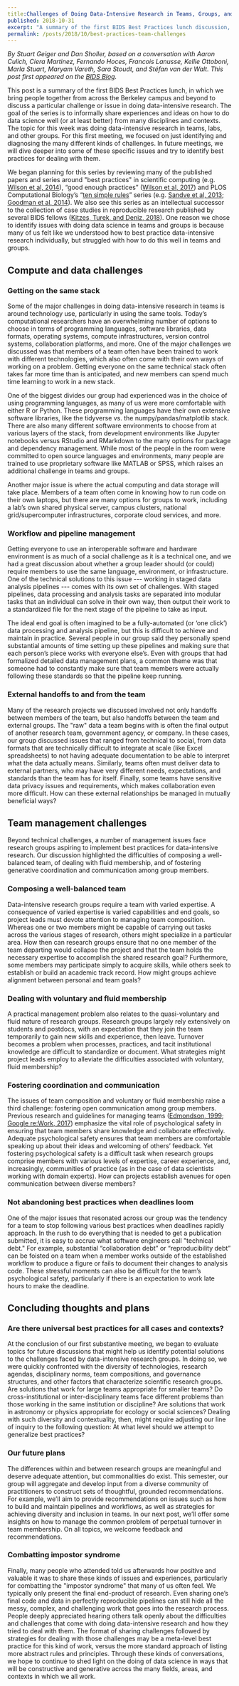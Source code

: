 ```yaml
---
title:Challenges of Doing Data-Intensive Research in Teams, Groups, and Labs: Report from the BIDS Best Practices in Data Science Series
published: 2018-10-31
excerpt: "A summary of the first BIDS Best Practices lunch discussion, where we shared the challenges of doing research in groups."
permalink: /posts/2018/10/best-practices-team-challenges
---
```

*By Stuart Geiger and Dan Sholler, based on a conversation with Aaron Culich, Ciera Martinez, Fernando Hoces, Francois Lanusse, Kellie Ottoboni, Marla Stuart, Maryam Vareth, Sara Stoudt, and Stéfan van der Walt. This post first appeared on the [BIDS Blog](https://bids.berkeley.edu/news/challenges-doing-data-intensive-research-teams-and-groups).*

This post is a summary of the first BIDS Best Practices lunch, in which we bring people together from across the Berkeley campus and beyond to discuss a particular challenge or issue in doing data-intensive research. The goal of the series is to informally share experiences and ideas on how to do data science well (or at least better) from many disciplines and contexts. The topic for this week was doing data-intensive research in teams, labs, and other groups. For this first meeting, we focused on just identifying and diagnosing the many different kinds of challenges. In future meetings, we will dive deeper into some of these specific issues and try to identify best practices for dealing with them.

We began planning for this series by reviewing many of the published papers and series around "best practices" in scientific computing (e.g. [Wilson et al, 2014](https://journals.plos.org/plosbiology/article?id=10.1371/journal.pbio.1001745)), “good enough practices” ([Wilson et al, 2017](https://journals.plos.org/ploscompbiol/article?id=10.1371/journal.pcbi.1005510)) and PLOS Computational Biology’s “[ten simple rules](https://collections.plos.org/ten-simple-rules)” series (e.g. [Sandve et al, 2013](https://journals.plos.org/ploscompbiol/article?id=10.1371/journal.pcbi.1003285); [Goodman et al, 2014](https://journals.plos.org/ploscompbiol/article?id=10.1371/journal.pcbi.1003542)). We also see this series as an intellectual successor to the collection of case studies in reproducible research published by several BIDS fellows ([Kitzes, Turek, and Deniz, 2018](http://practicereproducibleresearch.org)). One reason we chose to identify issues with doing data science in teams and groups is because many of us felt like we understood how to best practice data-intensive research individually, but struggled with how to do this well in teams and groups.

## Compute and data challenges

### Getting on the same stack

Some of the major challenges in doing data-intensive research in teams is around technology use, particularly in using the same tools. Today’s computational researchers have an overwhelming number of options to choose in terms of programming languages, software libraries, data formats, operating systems, compute infrastructures, version control systems, collaboration platforms, and more. One of the major challenges we discussed was that members of a team often have been trained to work with different technologies, which also often come with their own ways of working on a problem. Getting everyone on the same technical stack often takes far more time than is anticipated, and new members can spend much time learning to work in a new stack.

One of the biggest divides our group had experienced was in the choice of using programming languages, as many of us were more comfortable with either R or Python. These programming languages have their own extensive software libraries, like the tidyverse vs. the numpy/pandas/matplotlib stack. There are also many different software environments to choose from at various layers of the stack, from development environments like Jupyter notebooks versus RStudio and RMarkdown to the many options for package and dependency management. While most of the people in the room were committed to open source languages and environments, many people are trained to use proprietary software like MATLAB or SPSS, which raises an additional challenge in teams and groups.

Another major issue is where the actual computing and data storage will take place. Members of a team often come in knowing how to run code on their own laptops, but there are many options for groups to work, including a lab’s own shared physical server, campus clusters, national grid/supercomputer infrastructures, corporate cloud services, and more.

### Workflow and pipeline management

Getting everyone to use an interoperable software and hardware environment is as much of a social challenge as it is a technical one, and we had a great discussion about whether a group leader should (or could) require members to use the same language, environment, or infrastructure. One of the technical solutions to this issue --- working in staged data analysis pipelines --- comes with its own set of challenges. With staged pipelines, data processing and analysis tasks are separated into modular tasks that an individual can solve in their own way, then output their work to a standardized file for the next stage of the pipeline to take as input. 

The ideal end goal is often imagined to be a fully-automated (or ‘one click’) data processing and analysis pipeline, but this is difficult to achieve and maintain in practice. Several people in our group said they personally spend substantial amounts of time setting up these pipelines and making sure that each person’s piece works with everyone else’s. Even with groups that had formalized detailed data management plans, a common theme was that someone had to constantly make sure that team members were actually following these standards so that the pipeline keep running. 

### External handoffs to and from the team

Many of the research projects we discussed involved not only handoffs between members of the team, but also handoffs between the team and external groups. The "raw" data a team begins with is often the final output of another research team, government agency, or company. In these cases, our group discussed issues that ranged from technical to social, from data formats that are technically difficult to integrate at scale (like Excel spreadsheets) to not having adequate documentation to be able to interpret what the data actually means. Similarly, teams often must deliver data to external partners, who may have very different needs, expectations, and standards than the team has for itself. Finally, some teams have sensitive data privacy issues and requirements, which makes collaboration even more difficult. How can these external relationships be managed in mutually beneficial ways?

## Team management challenges

Beyond technical challenges, a number of management issues face research groups aspiring to implement best practices for data-intensive research. Our discussion highlighted the difficulties of composing a well-balanced team, of dealing with fluid membership, and of fostering generative coordination and communication among group members.

### Composing a well-balanced team

Data-intensive research groups require a team with varied expertise. A consequence of varied expertise is varied capabilities and end goals, so project leads must devote attention to managing team composition. Whereas one or two members might be capable of carrying out tasks across the various stages of research, others might specialize in a particular area. How then can research groups ensure that no one member of the team departing would collapse the project and that the team holds the necessary expertise to accomplish the shared research goal? Furthermore, some members may participate simply to acquire skills, while others seek to establish or build an academic track record. How might groups achieve alignment between personal and team goals?

### Dealing with voluntary and fluid membership

A practical management problem also relates to the quasi-voluntary and fluid nature of research groups. Research groups largely rely extensively on students and postdocs, with an expectation that they join the team temporarily to gain new skills and experience, then leave. Turnover becomes a problem when processes, practices, and tacit institutional knowledge are difficult to standardize or document. What strategies might project leads employ to alleviate the difficulties associated with voluntary, fluid membership?

### Fostering coordination and communication

The issues of team composition and voluntary or fluid membership raise a third challenge: fostering open communication among group members. Previous research and guidelines for managing teams ([Edmondson, 1999](http://web.mit.edu/curhan/www/docs/Articles/15341_Readings/Organizational_Learning_and_Change/Edmondson_1999_Psychological_safety.pdf); [Google re:Work, 2017](https://rework.withgoogle.com/guides/understanding-team-effectiveness/steps/help-teams-determine-their-needs/)) emphasize the vital role of psychological safety in ensuring that team members share knowledge and collaborate effectively. Adequate psychological safety ensures that team members are comfortable speaking up about their ideas and welcoming of others’ feedback. Yet fostering psychological safety is a difficult task when research groups comprise members with various levels of expertise, career experience, and, increasingly, communities of practice (as in the case of data scientists working with domain experts). How can projects establish avenues for open communication between diverse members?

### Not abandoning best practices when deadlines loom

One of the major issues that resonated across our group was the tendency for a team to stop following various best practices when deadlines rapidly approach. In the rush to do everything that is needed to get a publication submitted, it is easy to accrue what software engineers call "technical debt." For example, substantial “collaboration debt” or “reproducibility debt” can be foisted on a team when a member works outside of the established workflow to produce a figure or fails to document their changes to analysis code. These stressful moments can also be difficult for the team’s psychological safety, particularly if there is an expectation to work late hours to make the deadline.

## Concluding thoughts and plans

### Are there universal best practices for all cases and contexts?

At the conclusion of our first substantive meeting, we began to evaluate topics for future discussions that might help us identify potential solutions to the challenges faced by data-intensive research groups. In doing so, we were quickly confronted with the diversity of technologies, research agendas, disciplinary norms, team compositions, and governance structures, and other factors that characterize scientific research groups. Are solutions that work for large teams appropriate for smaller teams? Do cross-institutional or inter-disciplinary teams face different problems than those working in the same institution or discipline? Are solutions that work in astronomy or physics appropriate for ecology or social sciences? Dealing with such diversity and contextuality, then, might require adjusting our line of inquiry to the following question: At what level should we attempt to generalize best practices?  

### Our future plans

The differences within and between research groups are meaningful and deserve adequate attention, but commonalities do exist. This semester, our group will aggregate and develop input from a diverse community of practitioners to construct sets of thoughtful, grounded recommendations. For example, we’ll aim to provide recommendations on issues such as how to build and maintain pipelines and workflows, as well as strategies for achieving diversity and inclusion in teams. In our next post, we’ll offer some insights on how to manage the common problem of perpetual turnover in team membership. On all topics, we welcome feedback and recommendations.

### Combatting impostor syndrome

Finally, many people who attended told us afterwards how positive and valuable it was to share these kinds of issues and experiences, particularly for combatting the "impostor syndrome" that many of us often feel. We typically only present the final end-product of research. Even sharing one’s final code and data in perfectly reproducible pipelines can still hide all the messy, complex, and challenging work that goes into the research process. People deeply appreciated hearing others talk openly about the difficulties and challenges that come with doing data-intensive research and how they tried to deal with them. The format of sharing challenges followed by strategies for dealing with those challenges may be a meta-level best practice for this kind of work, versus the more standard approach of listing more abstract rules and principles. Through these kinds of conversations, we hope to continue to shed light on the doing of data science in ways that will be constructive and generative across the many fields, areas, and contexts in which we all work.

